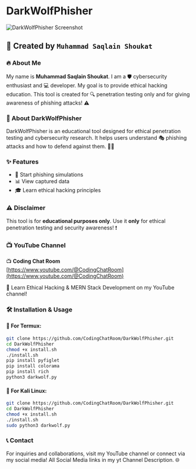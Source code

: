 # DarkWolfPhisher

![DarkWolfPhisher Screenshot](https://yt3.ggpht.com/woFr9oOm9ZJIVKDYHSfwnHHFXiVtuRiE2EWWBk1zUCobYKeM06Fik1o8v_I39gerdgkU8iauB4P1APY=s1280-rw-nd-v1)

## 👤 Created by `Muhammad Saqlain Shoukat`

### 🔥 About Me
My name is **Muhammad Saqlain Shoukat**. I am a 🛡️ cybersecurity enthusiast and 💻 developer. My goal is to provide ethical hacking education. This tool is created for 🔍 penetration testing only and for giving awareness of phishing attacks! ⚠️

### 📖 About DarkWolfPhisher
DarkWolfPhisher is an educational tool designed for ethical penetration testing and cybersecurity research. It helps users understand 🎭 phishing attacks and how to defend against them. 🏴‍☠️

### ✨ Features
- 🚀 Start phishing simulations
- 📊 View captured data
- 🎓 Learn ethical hacking principles

### ⚠️ Disclaimer
This tool is for **educational purposes only**. Use it **only** for ethical penetration testing and security awareness! ❗

### 📺 YouTube Channel
📺 **Coding Chat Room**  
[https://www.youtube.com/@CodingChatRoom](https://www.youtube.com/@CodingChatRoom)

🎥 Learn Ethical Hacking & MERN Stack Development on my YouTube channel!

### 🛠️ Installation & Usage
#### 📱 For Termux:
```sh
git clone https://github.com/CodingChatRoom/DarkWolfPhisher.git
cd DarkWolfPhisher
chmod +x install.sh
./install.sh
pip install pyfiglet
pip install colorama
pip install rich
python3 darkwolf.py
```

#### 🐧 For Kali Linux:
```sh
git clone https://github.com/CodingChatRoom/DarkWolfPhisher.git
cd DarkWolfPhisher
chmod +x install.sh
./install.sh
sudo python3 darkwolf.py
```

### 📞 Contact
For inquiries and collaborations, visit my YouTube channel or connect via my social media! All Social Media links in my yt Channel Description. 🌐

